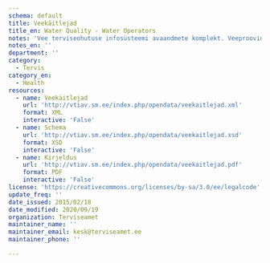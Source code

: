 ```yaml
---
schema: default
title: Veekäitlejad
title_en: Water Quality - Water Operators
notes: 'Vee terviseohutuse infosüsteemi avaandmete komplekt. Veeproovide puhul esitatakse ainult avalikustamisele kuuluvad veeproovid. Veevärkide puhul esitatakse ainult järelevalve aluste veevärkide veeproovid. Veeallikate puhul esitatakse ainult kasutuses olevate veeallikate veeproovid. Info veekäitlejate, nende poolt käideldavate veevärkide ning neist võetud proovide kohta. Veebileht: <a href="http://vtiav.sm.ee/?active_tab_id=A">http://vtiav.sm.ee/?active_tab_id=A</a>.'
notes_en: ''
department: ''
category:
  - Tervis
category_en:
  - Health
resources:
  - name: Veekäitlejad
    url: 'http://vtiav.sm.ee/index.php/opendata/veekaitlejad.xml'
    format: XML
    interactive: 'False'
  - name: Schema
    url: 'http://vtiav.sm.ee/index.php/opendata/veekaitlejad.xsd'
    format: XSD
    interactive: 'False'
  - name: Kirjeldus
    url: 'http://vtiav.sm.ee/index.php/opendata/veekaitlejad.pdf'
    format: PDF
    interactive: 'False'
license: 'https://creativecommons.org/licenses/by-sa/3.0/ee/legalcode'
update_freq: ''
date_issued: 2015/02/18
date_modified: 2020/09/19
organization: Terviseamet
maintainer_name: ''
maintainer_email: kesk@terviseamet.ee
maintainer_phone: ''

---
```


